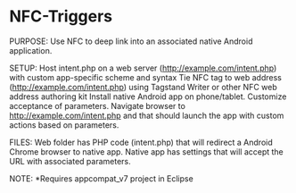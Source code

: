 NFC-Triggers
============

PURPOSE: 
Use NFC to deep link into an associated native Android application.

SETUP:
Host intent.php on a web server (http://example.com/intent.php) with custom app-specific scheme and syntax 
Tie NFC tag to web address (http://example.com/intent.php) using Tagstand Writer or other NFC web address authoring kit
Install native Android app on phone/tablet. Customize acceptance of parameters.
Navigate browser to http://example.com/intent.php and that should launch the app with custom actions based on parameters.

FILES:
Web folder has PHP code (intent.php) that will redirect a Android Chrome browser to native app.
Native app has settings that will accept the URL with associated parameters.


NOTE: 
*Requires appcompat_v7 project in Eclipse


